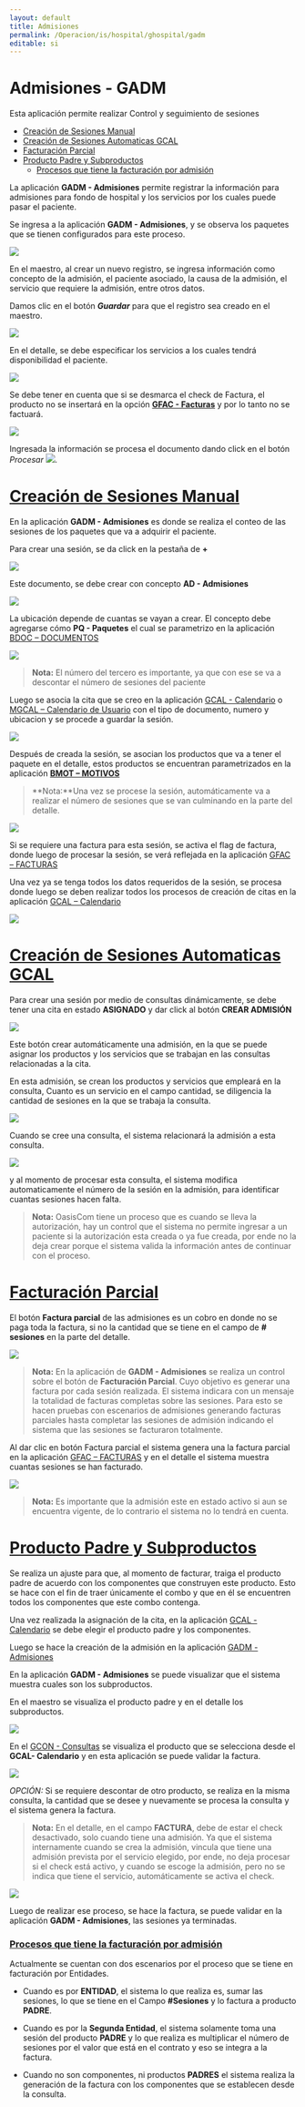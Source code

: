 ```yaml
---
layout: default
title: Admisiones
permalink: /Operacion/is/hospital/ghospital/gadm
editable: si
---
```


# Admisiones - GADM

Esta aplicación permite realizar Control y seguimiento de sesiones

* [Creación de Sesiones Manual](#creación-de-sesiones-manual)
* [Creación de Sesiones Automaticas GCAL](#creación-de-sesiones-automaticas-gcal)
* [Facturación Parcial](#facturación-parcial)
* [Producto Padre y Subproductos](#producto-padre-y-subproductos)
    * [Procesos que tiene la facturación por admisión](#procesos-que-tiene-la-facturación-por-admisión)

La aplicación **GADM - Admisiones** permite registrar la información para admisiones para fondo de hospital y los servicios por los cuales puede pasar el paciente.  

Se ingresa a la aplicación **GADM - Admisiones**, y se observa los paquetes que se tienen configurados para este proceso.

![](gadm.png)

En el maestro, al crear un nuevo registro, se ingresa información como concepto de la admisión, el paciente asociado, la causa de la admisión, el servicio que requiere la admisión, entre otros datos.  

Damos clic en el botón **_Guardar_** para que el registro sea creado en el maestro.  

![](gadm1.png)

En el detalle, se debe especificar los servicios a los cuales tendrá disponibilidad el paciente.  

![](gadm2.png)

Se debe tener en cuenta que si se desmarca el check de Factura, el producto no se insertará en la opción [**GFAC - Facturas**](https://docs.oasiscom.com/Operacion/is/hospital/gfacturacion/gfac) y por lo tanto no se factuará.  

![](gadm3.png)

Ingresada la información se procesa el documento dando click en el botón _Procesar_ ![](procesar.png).  

# [Creación de Sesiones Manual](http://docs.oasiscom.com/Operacion/is/hospital/ghospital/gadm#creación-de-sesiones-manual)


En la aplicación **GADM - Admisiones** es donde se realiza el conteo de las sesiones de los paquetes que va a adquirir el paciente.

Para crear una sesión, se da click en la pestaña de **+** 

![](gadm4.png)

Este documento, se debe crear con concepto **AD - Admisiones**

![](gadm5.png)

La ubicación depende de cuantas se vayan a crear. El concepto debe agregarse cómo **PQ - Paquetes** el cual se parametrizo en la aplicación [BDOC – DOCUMENTOS](https://docs.oasiscom.com/Capacitacion/Empower/parametrizacionbdoc)

![](gadm6.png)

>**Nota:** El número del tercero es importante, ya que con ese se va a descontar el número de sesiones del paciente

Luego se asocia la cita que se creo en la aplicación [GCAL - Calendario](https://docs.oasiscom.com/Operacion/is/hospital/gcita/gcal) o [MGCAL – Calendario de Usuario](https://docs.oasiscom.com/Operacion/is/hospital/gcita/mgcal)  con el tipo de documento, numero y ubicacion y se procede a guardar la sesión.

![](gadm13.png)

Después de creada la sesión, se asocian los productos que va a tener el paquete en el detalle, estos productos se encuentran parametrizados en la aplicación **[BMOT – MOTIVOS](https://docs.oasiscom.com/Capacitacion/Empower/parametrizacionbdoc)**

>**Nota:**Una vez se procese la sesión, automáticamente va a realizar el número de sesiones que se van culminando en la parte del detalle.

![](gadm10.png)

Si se requiere una factura para esta sesión, se activa el flag de factura, donde luego de procesar la sesión, se verá reflejada en la aplicación [GFAC – FACTURAS](https://docs.oasiscom.com/Operacion/is/hospital/gfacturacion/gfac)


Una vez ya se tenga todos los datos requeridos de la sesión, se procesa donde luego se deben realizar todos los procesos de creación de citas en la aplicación [GCAL – Calendario](https://docs.oasiscom.com/Operacion/is/hospital/gcita/gcal)

![](gadm11.png)

# [Creación de Sesiones Automaticas GCAL](http://docs.oasiscom.com/Operacion/is/hospital/ghospital/gadm#creación-de-sesiones-automaticas-gcal)

Para crear una sesión por medio de consultas dinámicamente, se debe tener una cita en estado **ASIGNADO** y dar click al botón **CREAR ADMISIÓN**

![](gadm14.png)

Este botón crear automáticamente una admisión, en la que se puede asignar los productos y los servicios que se trabajan en las consultas relacionadas a la cita.

En esta admisión, se crean los productos y servicios que empleará en la consulta, Cuanto es un servicio en el campo cantidad, se diligencia la cantidad de sesiones en la que se trabaja la consulta.

![](gadm15.png)

Cuando se cree una consulta, el sistema relacionará la admisión a esta consulta.

![](gadm16.png)

y al momento de procesar esta consulta, el sistema modifica automaticamente el número de la sesión en la admisión, para identificar cuantas sesiones hacen falta.

>**Nota:** OasisCom tiene un proceso que es cuando se lleva la autorización, hay un control que el sistema no permite ingresar a un paciente si la autorización esta creada o ya fue creada, por ende no la deja crear porque el sistema valida la información antes de continuar con el proceso.

# [Facturación Parcial](http://docs.oasiscom.com/Operacion/is/hospital/ghospital/gadm#facturación-parcial)

El botón **Factura parcial** de las admisiones es un cobro en donde no se paga toda la factura, si no la cantidad que se tiene en el campo de **# sesiones** en la parte del detalle.

![](gadm17.png)

> **Nota:** En la aplicación de **GADM - Admisiones** se realiza un control sobre el botón de **Facturación Parcial**. Cuyo objetivo es generar una factura por cada sesión realizada. El sistema indicara con un mensaje la totalidad de facturas completas sobre las sesiones. Para esto se hacen pruebas con escenarios de admisiones generando facturas parciales hasta completar las sesiones de admisión indicando el sistema que las sesiones se facturaron totalmente.

Al dar clic en botón Factura parcial el sistema genera una la factura parcial en la aplicación [GFAC – FACTURAS](https://docs.oasiscom.com/Operacion/is/hospital/gfacturacion/gfac) y en el detalle el sistema muestra cuantas sesiones se han facturado.

![](gadm18.png)

> **Nota:** Es importante que la admisión este en estado activo si aun se encuentra vigente, de lo contrario el sistema no lo tendrá en cuenta.

# [Producto Padre y Subproductos](http://docs.oasiscom.com/Operacion/is/hospital/ghospital/gadm#producto-padre-y-subproductos)

Se realiza un ajuste para que, al momento de facturar, traiga el producto padre de acuerdo con los componentes que construyen este producto. Esto se hace con el fin de traer únicamente el combo y que en él se encuentren todos los componentes que este combo contenga. 

Una vez realizada la asignación de la cita, en la aplicación [GCAL - Calendario](https://docs.oasiscom.com/Operacion/is/hospital/gcita/gcal) se debe elegir el producto padre y los componentes. 

Luego se hace la creación de la admisión en la aplicación [GADM - Admisiones](https://docs.oasiscom.com/Operacion/is/hospital/ghospital/gadm) 

En la aplicación **GADM - Admisiones** se puede visualizar que el sistema muestra cuales son los subproductos. 

En el maestro se visualiza el producto padre y en el detalle los subproductos. 

![](gadm20.png)

En el [GCON - Consultas](https://docs.oasiscom.com/Operacion/is/hospital/gconsulta/gcon) se visualiza el producto que se selecciona desde el **GCAL- Calendario**  y en esta aplicación se puede validar la factura.   

![](gadm21.png)

*OPCIÓN:* Si se requiere descontar de otro producto, se realiza en la misma consulta, la cantidad que se desee y nuevamente se procesa la consulta y el sistema genera la factura.

> **Nota:** En el detalle, en el campo **FACTURA**, debe de estar el check desactivado, solo cuando tiene una admisión. Ya que el sistema internamente cuando se crea la admisión, vincula que tiene una admisión prevista por el servicio elegido, por ende, no deja procesar si el check está activo, y cuando se escoge la admisión, pero no se indica que tiene el servicio, automáticamente se activa el check. 

![](gadm22.png)

Luego de realizar ese proceso, se hace la factura, se puede validar en la aplicación **GADM - Admisiones**, las sesiones ya terminadas.

### [Procesos que tiene la facturación por admisión](#procesos-que-tiene-la-facturación-por-admisión)

Actualmente se cuentan con dos escenarios por el proceso que se tiene en facturación por Entidades.

- Cuando es por **ENTIDAD**, el sistema lo que realiza es, sumar las sesiones, lo que se tiene en el Campo **#Sesiones**  y lo factura a producto  **PADRE**.

- Cuando es por la **Segunda Entidad**, el sistema solamente toma una sesión del producto **PADRE** y lo que realiza es multiplicar el número de sesiones por el valor que está en el contrato y eso se integra a la factura. 

- Cuando no son componentes, ni productos **PADRES** el sistema realiza la generación de la factura con los componentes que se establecen desde la consulta. 





  



